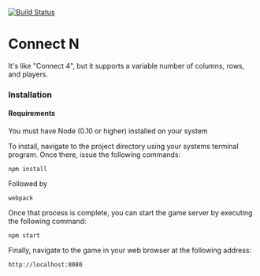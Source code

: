 [![Build Status](https://travis-ci.org/magicink/connect-four.svg?branch=master)](https://travis-ci.org/magicink/connect-four)

# Connect N

It's like "Connect 4", but it supports a variable number of columns, rows,
and players.

### Installation

#### Requirements
You must have Node (0.10 or higher) installed on your system

To install, navigate to the project directory using your systems
terminal program. Once there, issue the following commands:

`npm install`

Followed by

`webpack`

Once that process is complete, you can start the game server by
executing the following command:

`npm start`

Finally, navigate to the game in your web browser at the following address:

`http://localhost:8080`
